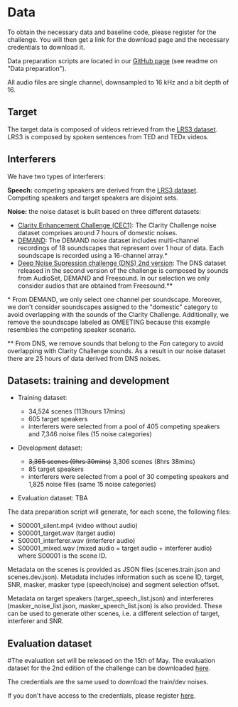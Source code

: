 # Data

To obtain the necessary data and baseline code, please register for the challenge. You will then get a link for the download page and the necessary credentials to download it.

Data preparation scripts are located in our [GitHub page](https://github.com/cogmhear/avse_challenge) (see readme on "Data preparation").

All audio files are single channel, downsampled to 16 kHz and a bit depth of 16.

## Target

The target data is composed of videos retrieved from the [LRS3 dataset](https://mm.kaist.ac.kr/datasets/lip_reading/). LRS3 is composed by spoken sentences from TED and TEDx videos. 

## Interferers

We have two types of interferers:

**Speech:** competing speakers are derived from the [LRS3 dataset](https://mm.kaist.ac.kr/datasets/lip_reading/). Competing speakers and target speakers are disjoint sets.

**Noise:** the noise dataset is built based on three different datasets:

- [Clarity Enhancement Challenge (CEC1)](https://github.com/claritychallenge/clarity/tree/main/recipes/cec1): The Clarity Challenge noise dataset comprises around 7 hours of domestic noises. 
- [DEMAND](https://zenodo.org/record/1227121#.YpZHLRPMLPY): The DEMAND noise dataset includes multi-channel recordings of 18 soundscapes that represent over 1 hour of data. Each soundscape is recorded using a 16-channel array.\*
- [Deep Noise Supression challenge (DNS) 2nd version](https://github.com/microsoft/DNS-Challenge): The DNS dataset released in the second version of the challenge is composed by sounds from AudioSet, DEMAND and Freesound. In our selection we only consider audios that are obtained from Freesound.\*\* 

\* From DEMAND, we only select one channel per soundscape. Moreover, we don't consider soundscapes assigned to the "domestic" category to avoid overlapping with the sounds of the Clarity Challenge. Additionally, we remove the soundscape labeled as OMEETING because this example resembles the competing speaker scenario. 

\*\* From DNS, we remove sounds that belong to the *Fan* category to avoid overlapping with Clarity Challenge sounds. As a result in our noise dataset there are 25 hours of data derived from DNS noises. 

## Datasets: training and development

* Training dataset: 
  - 34,524 scenes (113hours 17mins)
  - 605 target speakers
  - interferers were selected from a pool of 405 competing speakers and 7,346 noise files (15 noise categories)

* Development dataset: 
  - ~~3,365 scenes (9hrs 30mins)~~ 3,306 scenes (8hrs 38mins)
  - 85 target speakers
  - interferers were selected from a pool of 30 competing speakers and 1,825 noise files (same 15 noise categories) 

[//]: # (* Evaluation dataset:)

[//]: # (  - 1,389 scenes &#40;2hrs 23mins&#41;)

* Evaluation dataset:
TBA

The data preparation script will generate, for each scene, the following files:
- S00001_silent.mp4 (video without audio)
- S00001_target.wav (target audio)
- S00001_interferer.wav (interferer audio)
- S00001_mixed.wav (mixed audio = target audio + interferer audio)
where S00001 is the scene ID.

Metadata on the scenes is provided as JSON files (scenes.train.json and scenes.dev.json). Metadata includes information such as scene ID, target, SNR, masker, masker type (speech/noise) and segment selection offset. 

Metadata on target speakers (target_speech_list.json) and interfereres (masker_noise_list.json, masker_speech_list.json) is also provided. These can be used to generate other scenes, i.e. a different selection of target, interferer and SNR.

## Evaluation dataset

[//]: # (The evaluation set can be downloaded from [this]&#40;https://data.cstr.ed.ac.uk/cogmhear/protected/avse1_evalset.tar&#41; link.)

[//]: # (To download it, use the credentials you received after registering for the challenge.)

[//]: # (Hint: credentials are the same as the ones used to download the noise dataset and the metadata. )

#The evaluation set will be released on the 15th of May. 
The evaluation dataset for the 2nd edition of the challenge can be downloaded [here](https://data.cstr.ed.ac.uk/cogmhear/protected/avsec2_evalset.tar).

The credentials are the same used to download the train/dev noises.

If you don't have access to the credentials, please register [here](https://challenge.cogmhear.org/#/getting-started/register).
